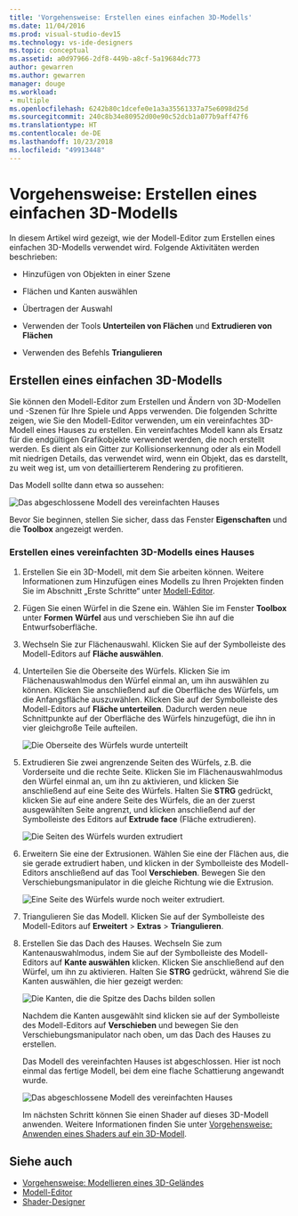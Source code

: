 ```yaml
---
title: 'Vorgehensweise: Erstellen eines einfachen 3D-Modells'
ms.date: 11/04/2016
ms.prod: visual-studio-dev15
ms.technology: vs-ide-designers
ms.topic: conceptual
ms.assetid: a0d97966-2df8-449b-a8cf-5a19684dc773
author: gewarren
ms.author: gewarren
manager: douge
ms.workload:
- multiple
ms.openlocfilehash: 6242b80c1dcefe0e1a3a35561337a75e6098d25d
ms.sourcegitcommit: 240c8b34e80952d00e90c52dcb1a077b9aff47f6
ms.translationtype: HT
ms.contentlocale: de-DE
ms.lasthandoff: 10/23/2018
ms.locfileid: "49913448"
---
```

# <a name="how-to-create-a-basic-3d-model"></a>Vorgehensweise: Erstellen eines einfachen 3D-Modells

In diesem Artikel wird gezeigt, wie der Modell-Editor zum Erstellen eines einfachen 3D-Modells verwendet wird. Folgende Aktivitäten werden beschrieben:

-   Hinzufügen von Objekten in einer Szene

-   Flächen und Kanten auswählen

-   Übertragen der Auswahl

-   Verwenden der Tools **Unterteilen von Flächen** und **Extrudieren von Flächen**

-   Verwenden des Befehls **Triangulieren**

## <a name="create-a-basic-3d-model"></a>Erstellen eines einfachen 3D-Modells
 Sie können den Modell-Editor zum Erstellen und Ändern von 3D-Modellen und -Szenen für Ihre Spiele und Apps verwenden. Die folgenden Schritte zeigen, wie Sie den Modell-Editor verwenden, um ein vereinfachtes 3D-Modell eines Hauses zu erstellen. Ein vereinfachtes Modell kann als Ersatz für die endgültigen Grafikobjekte verwendet werden, die noch erstellt werden. Es dient als ein Gitter zur Kollisionserkennung oder als ein Modell mit niedrigen Details, das verwendet wird, wenn ein Objekt, das es darstellt, zu weit weg ist, um von detaillierterem Rendering zu profitieren.

 Das Modell sollte dann etwa so aussehen:

 ![Das abgeschlossene Modell des vereinfachten Hauses](../designers/media/gfx_model_demo_house_final.png)

 Bevor Sie beginnen, stellen Sie sicher, dass das Fenster **Eigenschaften** und die **Toolbox** angezeigt werden.

### <a name="to-create-a-simplified-3d-model-of-a-house"></a>Erstellen eines vereinfachten 3D-Modells eines Hauses

1. Erstellen Sie ein 3D-Modell, mit dem Sie arbeiten können. Weitere Informationen zum Hinzufügen eines Modells zu Ihren Projekten finden Sie im Abschnitt „Erste Schritte“ unter [Modell-Editor](../designers/model-editor.md).

2. Fügen Sie einen Würfel in die Szene ein. Wählen Sie im Fenster **Toolbox** unter **Formen** **Würfel** aus und verschieben Sie ihn auf die Entwurfsoberfläche.

3. Wechseln Sie zur Flächenauswahl. Klicken Sie auf der Symbolleiste des Modell-Editors auf **Fläche auswählen**.

4. Unterteilen Sie die Oberseite des Würfels. Klicken Sie im Flächenauswahlmodus den Würfel einmal an, um ihn auswählen zu können. Klicken Sie anschließend auf die Oberfläche des Würfels, um die Anfangsfläche auszuwählen. Klicken Sie auf der Symbolleiste des Modell-Editors auf **Fläche unterteilen**. Dadurch werden neue Schnittpunkte auf der Oberfläche des Würfels hinzugefügt, die ihn in vier gleichgroße Teile aufteilen.

    ![Die Oberseite des Würfels wurde unterteilt](../designers/media/gfx_model_demo_house_subdiv.png)

5. Extrudieren Sie zwei angrenzende Seiten des Würfels, z.B. die Vorderseite und die rechte Seite. Klicken Sie im Flächenauswahlmodus den Würfel einmal an, um ihn zu aktivieren, und klicken Sie anschließend auf eine Seite des Würfels. Halten Sie **STRG** gedrückt, klicken Sie auf eine andere Seite des Würfels, die an der zuerst ausgewählten Seite angrenzt, und klicken anschließend auf der Symbolleiste des Editors auf **Extrude face** (Fläche extrudieren).

    ![Die Seiten des Würfels wurden extrudiert](../designers/media/gfx_model_demo_house_extrude.png)

6. Erweitern Sie eine der Extrusionen. Wählen Sie eine der Flächen aus, die sie gerade extrudiert haben, und klicken in der Symbolleiste des Modell-Editors anschließend auf das Tool **Verschieben**. Bewegen Sie den Verschiebungsmanipulator in die gleiche Richtung wie die Extrusion.

    ![Eine Seite des Würfels wurde noch weiter extrudiert.](../designers/media/gfx_model_demo_house_extend.png)

7. Triangulieren Sie das Modell. Klicken Sie auf der Symbolleiste des Modell-Editors auf **Erweitert** > **Extras** > **Triangulieren**.

8. Erstellen Sie das Dach des Hauses. Wechseln Sie zum Kantenauswahlmodus, indem Sie auf der Symbolleiste des Modell-Editors auf **Kante auswählen** klicken. Klicken Sie anschließend auf den Würfel, um ihn zu aktivieren. Halten Sie **STRG** gedrückt, während Sie die Kanten auswählen, die hier gezeigt werden:

    ![Die Kanten, die die Spitze des Dachs bilden sollen](../designers/media/gfx_model_demo_house_edges.png)

    Nachdem die Kanten ausgewählt sind klicken sie auf der Symbolleiste des Modell-Editors auf **Verschieben** und bewegen Sie den Verschiebungsmanipulator nach oben, um das Dach des Hauses zu erstellen.

   Das Modell des vereinfachten Hauses ist abgeschlossen. Hier ist noch einmal das fertige Modell, bei dem eine flache Schattierung angewandt wurde.

   ![Das abgeschlossene Modell des vereinfachten Hauses](../designers/media/gfx_model_demo_house_final.png)

   Im nächsten Schritt können Sie einen Shader auf dieses 3D-Modell anwenden. Weitere Informationen finden Sie unter [Vorgehensweise: Anwenden eines Shaders auf ein 3D-Modell](../designers/how-to-apply-a-shader-to-a-3-d-model.md).

## <a name="see-also"></a>Siehe auch

- [Vorgehensweise: Modellieren eines 3D-Geländes](../designers/how-to-model-3-d-terrain.md)
- [Modell-Editor](../designers/model-editor.md)
- [Shader-Designer](../designers/shader-designer.md)
